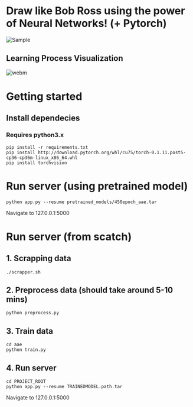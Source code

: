 # Draw like Bob Ross using the power of Neural Networks! (+ Pytorch)

![Sample](https://i.imgur.com/9rdXfdM.png)

## Learning Process Visualization

![webm](https://thumbs.gfycat.com/DefenselessEminentKookaburra-size_restricted.gif)

# Getting started
## Install dependecies
### Requires python3.x
```
pip install -r requirements.txt
pip install http://download.pytorch.org/whl/cu75/torch-0.1.11.post5-cp36-cp36m-linux_x86_64.whl 
pip install torchvision
```

# Run server (using pretrained model)
```
python app.py --resume pretrained_models/450epoch_aae.tar
```

Navigate to 127.0.0.1:5000

# Run server (from scatch)
## 1. Scrapping data 
```
./scrapper.sh
```

## 2. Preprocess data (should take around 5-10 mins)
```
python preprocess.py
```

## 3. Train data
```
cd aae
python train.py
```

## 4. Run server
```
cd PROJECT_ROOT
python app.py --resume TRAINEDMODEL.path.tar
```

Navigate to 127.0.0.1:5000
